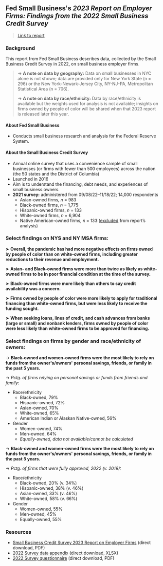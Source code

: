 <br>

## Fed Small Business's *2023 Report on Employer Firms: Findings from the 2022 Small Business Credit Survey*

> [Link to report](https://www.fedsmallbusiness.org/survey/2023/report-on-employer-firms)  

### Background

This report from Fed Small Business describes data, collected by the Small Business Credit Survey in 2022, on small business employer firms.  

> &rarr; **A note on data by geography:** Data on small businesses in NYC alone is not shown; data are provided only for New York State (n = 296) or the New York-Newark-Jersey City, NY-NJ-PA, Metropolitan Statistical Area (n = 706).  
> 
> &rarr; **A note on data by race/ethnicity:** Data by race/ethnicity is available but the weights used for analysis is not available; insights on firms owned by people of color will be shared when that 2023 report is released later this year.   

#### About Fed Small Business   

- Conducts small business research and analysis for the Federal Reserve System.       

#### About the Small Business Credit Survey   

- Annual online survey that uses a convenience sample of small businesses (or firms with fewer than 500 employees) across the nation (the 50 states and the District of Columbia)
-	Launched in 2016    
-	Aim is to understand the financing, debt needs, and experiences of small business owners    
- **2021 survey:** administered from 09/08/22–11/18/22; 14,000 respondents    
  - Asian-owned firms, *n* = 983
  - Black-owned firms, *n* = 1,775
  - Hispanic-owned firms, *n* = 133 
  - White-owned firms, *n* = 6,904
  - Native American-owned firms, *n* = 133 (<ins>excluded</ins> from report’s analysis)


### Select findings on NYS and NY MSA firms:

&#10148; **Overall, the pandemic has had more negative effects on firms owned by people of color than on white-owned firms, including greater reductions to their revenue and employment.**    

&#10148; **Asian- and Black-owned firms were more than twice as likely as white-owned firms to be in poor financial condition at the time of the survey.**      

&#10148; **Black-owned firms were more likely than others to say credit availability was a concern.**   

&#10148; **Firms owned by people of color were more likely to apply for traditional financing than white-owned firms, but were less likely to receive the funding sought.**   

&#10148; **When seeking loans, lines of credit, and cash advances from banks (large or small) and nonbank lenders, firms owned by people of color were less likely than white-owned firms to be approved for financing.**   


### Select findings on firms by gender and race/ethnicity of owners:

&rarr; **Black-owned and women-owned firms were the most likely to rely on funds from the owner's/owners' personal savings, friends, or family in the past 5 years.**

&rarr; *Pctg. of firms relying on personal savings or funds from friends and family:*  
  - Race/ethnicity
    - Black-owned, 79%    
    - Hispanic-owned, 72%   
    - Asian-owned, 70%    
    - White-owned, 65%    
    - American Indian or Alaskan Native-owned, 56%    
  - Gender    
    - Women-owned, 74%    
    - Men-owned, 64%
    - *Equally-owned, data not available/cannot be calculated*    

&rarr; **Black-owned and women-owned firms were the most likely to rely on funds from the owner's/owners' personal savings, friends, or family in the past 5 years.**

&rarr; *Pctg. of firms that were fully approved, 2022 (v. 2019):*  
  - Race/ethnicity
    - Black-owned, 20% (v. 34%)    
    - Hispanic-owned, 38% (v. 46%)   
    - Asian-owned, 33% (v. 46%)   
    - White-owned, 58% (v. 66%)  
  - Gender    
    - Women-owned, 55%    
    - Men-owned, 45%
    - Equally-owned, 55%    

### Resources

-	[Small Business Credit Survey 2023 Report on Employer Firms](https://www.fedsmallbusiness.org/-/media/project/smallbizcredittenant/fedsmallbusinesssite/fedsmallbusiness/files/2023/2023_sbcs-employer-firms.pdf) (direct download, PDF)
-	[2022 Survey data appendix](https://www.fedsmallbusiness.org/-/media/project/smallbizcredittenant/fedsmallbusinesssite/fedsmallbusiness/files/2023/sbcs-employer-firms-appendix-2022_03082023.xlsx) (direct download, XLSX)
-	[2022 Survey questionnaire](https://www.fedsmallbusiness.org/-/media/project/smallbizcredittenant/fedsmallbusinesssite/fedsmallbusiness/files/2023/2022_sbcs-questionnaire.pdf) (direct download, PDF) 
   
